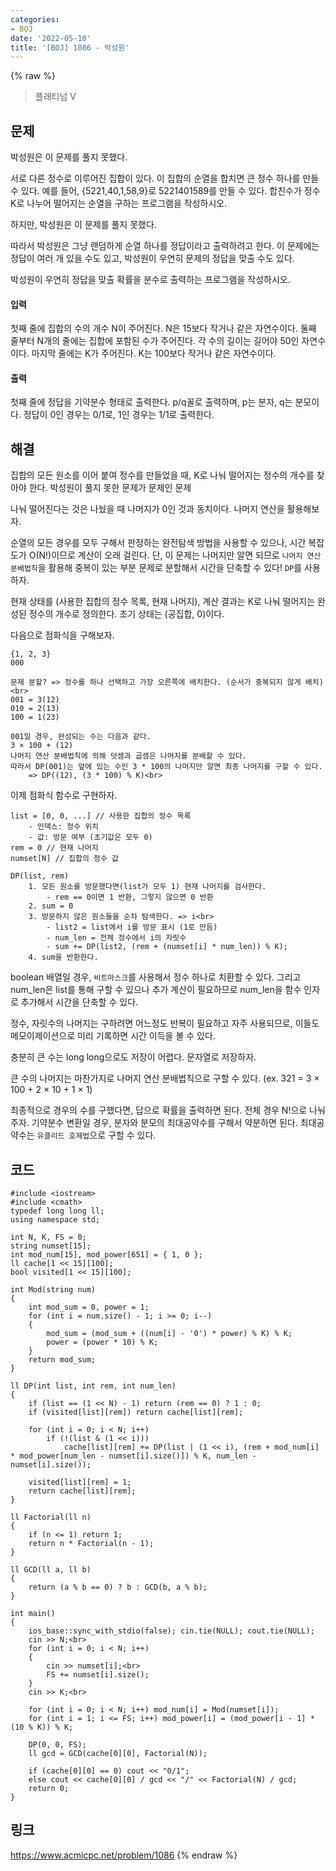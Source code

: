 ```yaml
---
categories:
- BOJ
date: '2022-05-10'
title: '[BOJ] 1086 - 박성원'
---
```


{% raw %}
> 플래티넘 V<br>

## 문제
박성원은 이 문제를 풀지 못했다.

서로 다른 정수로 이루어진 집합이 있다. 이 집합의 순열을 합치면 큰 정수 하나를 만들 수 있다. 예를 들어, {5221,40,1,58,9}로 5221401589를 만들 수 있다. 합친수가 정수 K로 나누어 떨어지는 순열을 구하는 프로그램을 작성하시오.

하지만, 박성원은 이 문제를 풀지 못했다.

따라서 박성원은 그냥 랜덤하게 순열 하나를 정답이라고 출력하려고 한다. 이 문제에는 정답이 여러 개 있을 수도 있고, 박성원이 우연히 문제의 정답을 맞출 수도 있다.

박성원이 우연히 정답을 맞출 확률을 분수로 출력하는 프로그램을 작성하시오.

#### 입력
첫째 줄에 집합의 수의 개수 N이 주어진다. N은 15보다 작거나 같은 자연수이다. 둘째 줄부터 N개의 줄에는 집합에 포함된 수가 주어진다. 각 수의 길이는 길어야 50인 자연수이다. 마지막 줄에는 K가 주어진다. K는 100보다 작거나 같은 자연수이다.

#### 출력
첫째 줄에 정답을 기약분수 형태로 출력한다. p/q꼴로 출력하며, p는 분자, q는 분모이다. 정답이 0인 경우는 0/1로, 1인 경우는 1/1로 출력한다.

## 해결
집합의 모든 원소를 이어 붙여 정수를 만들었을 때, K로 나눠 떨어지는 정수의 개수를 찾아야 한다. <sub></sub>박성원이 풀지 못한 문제가 문제인 문제<sub></sub>

나눠 떨어진다는 것은 나눴을 때 나머지가 0인 것과 동치이다. 나머지 연산을 활용해보자.

순열의 모든 경우를 모두 구해서 판정하는 완전탐색 방법을 사용할 수 있으나, 시간 복잡도가 O(N!)이므로 계산이 오래 걸린다. 단, 이 문제는 나머지만 알면 되므로 `나머지 연산 분배법칙`을 활용해 중복이 있는 부분 문제로 분할해서 시간을 단축할 수 있다! `DP`를 사용하자.

현재 상태를 (사용한 집합의 정수 목록, 현재 나머지), 계산 결과는 K로 나눠 떨어지는 완성된 정수의 개수로 정의한다. 초기 상태는 (공집합, 0)이다.

다음으로 점화식을 구해보자.
```
{1, 2, 3}
000

문제 분할? => 정수를 하나 선택하고 가장 오른쪽에 배치한다. (순서가 중복되지 않게 배치)<br>
001 = 3(12)
010 = 2(13)
100 = 1(23)

001일 경우, 완성되는 수는 다음과 같다.
3 × 100 + (12)
나머지 연산 분배법칙에 의해 덧셈과 곱셈은 나머지를 분배할 수 있다.
따라서 DP(001)는 앞에 있는 수인 3 * 100의 나머지만 알면 최종 나머지를 구할 수 있다.
	=> DP((12), (3 * 100) % K)<br>
```

이제 점화식 함수로 구현하자.
```
list = [0, 0, ...] // 사용한 집합의 정수 목록
	- 인덱스: 정수 위치
	- 값: 방문 여부 (초기값은 모두 0)
rem = 0 // 현재 나머지
numset[N] // 집합의 정수 값

DP(list, rem)
	1. 모든 원소를 방문했다면(list가 모두 1) 현재 나머지를 검사한다.
		- rem == 0이면 1 반환, 그렇지 않으면 0 반환
	2. sum = 0
	3. 방문하지 않은 원소들을 순차 탐색한다. => i<br>
		- list2 = list에서 i를 방문 표시 (1로 만듬)
		- num_len = 전체 정수에서 i의 자릿수
		- sum += DP(list2, (rem + (numset[i] * num_len)) % K);
	4. sum을 반환한다.
```
boolean 배열일 경우, `비트마스크`를 사용해서 정수 하나로 치환할 수 있다. 그리고 num_len은 list를 통해 구할 수 있으나 추가 계산이 필요하므로 num_len을 함수 인자로 추가해서 시간을 단축할 수 있다.

정수, 자릿수의 나머지는 구하려면 어느정도 반복이 필요하고 자주 사용되므로, 이들도 메모이제이션으로 미리 기록하면 시간 이득을 볼 수 있다.

충분히 큰 수는 long long으로도 저장이 어렵다. 문자열로 저장하자.

큰 수의 나머지는 마찬가지로 나머지 연산 분배법칙으로 구할 수 있다. (ex. 321 = 3 × 100 + 2 × 10 + 1 × 1)

최종적으로 경우의 수를 구했다면, 답으로 확률을 출력하면 된다. 전체 경우 N!으로 나눠주자. 기약분수 변환일 경우, 분자와 분모의 최대공약수를 구해서 약분하면 된다. 최대공약수는 `유클리드 호제법`으로 구할 수 있다.

## 코드
```
#include <iostream>
#include <cmath>
typedef long long ll;
using namespace std;

int N, K, FS = 0;
string numset[15];
int mod_num[15], mod_power[651] = { 1, 0 };
ll cache[1 << 15][100];
bool visited[1 << 15][100];

int Mod(string num)
{
	int mod_sum = 0, power = 1;
	for (int i = num.size() - 1; i >= 0; i--)
	{
		mod_sum = (mod_sum + ((num[i] - '0') * power) % K) % K;
		power = (power * 10) % K;
	}
	return mod_sum;
}

ll DP(int list, int rem, int num_len)
{
	if (list == (1 << N) - 1) return (rem == 0) ? 1 : 0;
	if (visited[list][rem]) return cache[list][rem];

	for (int i = 0; i < N; i++)
		if (!(list & (1 << i)))
			cache[list][rem] += DP(list | (1 << i), (rem + mod_num[i] * mod_power[num_len - numset[i].size()]) % K, num_len - numset[i].size());

	visited[list][rem] = 1;
	return cache[list][rem];
}

ll Factorial(ll n)
{
	if (n <= 1) return 1;
	return n * Factorial(n - 1);
}

ll GCD(ll a, ll b)
{
	return (a % b == 0) ? b : GCD(b, a % b);
}

int main()
{
	ios_base::sync_with_stdio(false); cin.tie(NULL); cout.tie(NULL);
	cin >> N;<br>
	for (int i = 0; i < N; i++)
	{
		cin >> numset[i];<br>
		FS += numset[i].size();
	}
	cin >> K;<br>

	for (int i = 0; i < N; i++) mod_num[i] = Mod(numset[i]);
	for (int i = 1; i <= FS; i++) mod_power[i] = (mod_power[i - 1] * (10 % K)) % K;

	DP(0, 0, FS);
	ll gcd = GCD(cache[0][0], Factorial(N));

	if (cache[0][0] == 0) cout << "0/1";
	else cout << cache[0][0] / gcd << "/" << Factorial(N) / gcd;
	return 0;
}
```

## 링크
https://www.acmicpc.net/problem/1086
{% endraw %}